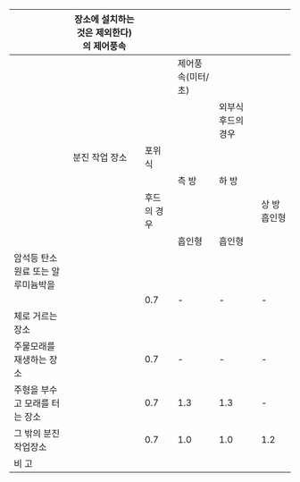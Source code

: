 |  | 장소에 설치하는 것은 제외한다)의 제어풍속 |  |  |  |  |
| --- | --- | --- | --- | --- | --- |
|  |  |  | 제어풍속(미터/초) |  |  |
|  |  |  |  | 외부식 후드의 경우 |  |
|  | 분진 작업 장소 | 포위식 |  |  |  |
|  |  |  | 측 방 | 하 방 |  |
|  |  | 후드의 경우 |  |  | 상 방 흡인형 |
|  |  |  | 흡인형 | 흡인형 |  |
| 암석등 탄소원료 또는 알루미늄박을 |  |  |  |  |  |
|  |  | 0.7 | - | - | - |
| 체로 거르는 장소 |  |  |  |  |  |
| 주물모래를 재생하는 장소 |  | 0.7 | - | - | - |
| 주형을 부수고 모래를 터는 장소 |  | 0.7 | 1.3 | 1.3 | - |
| 그 밖의 분진작업장소 |  | 0.7 | 1.0 | 1.0 | 1.2 |
| 비 고 |  |  |  |  |  |